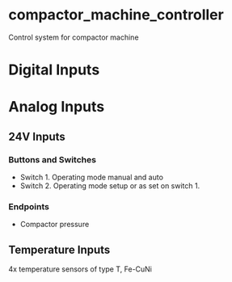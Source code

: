 # compactor_machine_controller
Control system for compactor machine

# Digital Inputs

# Analog Inputs
## 24V Inputs
### Buttons and Switches
- Switch 1. Operating mode manual and auto
- Switch 2. Operating mode setup or as set on switch 1.
### Endpoints
- Compactor pressure
## Temperature Inputs
4x temperature sensors of type T, Fe-CuNi